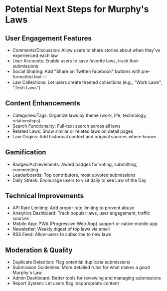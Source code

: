 # Potential Next Steps for Murphy's Laws

## User Engagement Features
- Comments/Discussion: Allow users to share stories about when they've experienced each law
- User Accounts: Enable users to save favorite laws, track their submissions
- Social Sharing: Add "Share on Twitter/Facebook" buttons with pre-formatted text ✅
- Law Collections: Let users create themed collections (e.g., "Work Laws", "Tech Laws")

## Content Enhancements
- Categories/Tags: Organize laws by theme (work, life, technology, relationships)
- Search Functionality: Full-text search across all laws
- Related Laws: Show similar or related laws on detail pages
- Law Origins: Add historical context and original sources where known

## Gamification
- Badges/Achievements: Award badges for voting, submitting, commenting
- Leaderboards: Top contributors, most upvoted submissions
- Daily Streak: Encourage users to visit daily to see Law of the Day

## Technical Improvements
- API Rate Limiting: Add proper rate limiting to prevent abuse
- Analytics Dashboard: Track popular laws, user engagement, traffic sources
- Mobile App: PWA (Progressive Web App) support or native mobile app
- Newsletter: Weekly digest of top laws via email
- RSS Feed: Allow users to subscribe to new laws

## Moderation & Quality
- Duplicate Detection: Flag potential duplicate submissions
- Submission Guidelines: More detailed rules for what makes a good Murphy's Law
- Admin Dashboard: Better tools for reviewing and managing submissions
- Report System: Let users flag inappropriate content
